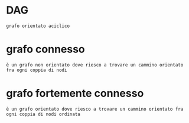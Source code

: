 # DAG 
    grafo orientato aciclico 

# grafo connesso 
    è un grafo non orientato dove riesco a trovare un cammino orientato fra ogni coppia di nodi

# grafo fortemente connesso
    è un grafo orientato dove riesco a trovare un cammino orientato fra ogni coppia di nodi ordinata

# 